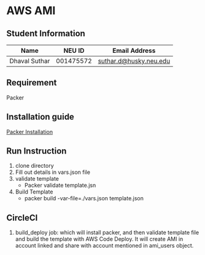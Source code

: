 # AWS AMI 

## Student Information

| Name | NEU ID | Email Address |
| --- | --- | --- |
| Dhaval Suthar | 001475572 | suthar.d@husky.neu.edu |

## Requirement 

Packer 

## Installation guide 

[Packer Installation](https://packer.io/downloads.html)

## Run Instruction 

 1. clone directory 
 2. Fill out details in  vars.json file   
 3. validate template
    * Packer validate template.jsn
 4. Build Template
    * packer build -var-file=./vars.json template.json
    
## CircleCI
 1. build_deploy job: which will install packer, and then validate template file and build the template with AWS Code Deploy.
    It will create AMI in account linked and share with account mentioned in ami_users object. 